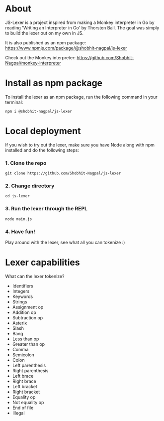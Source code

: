 # About
JS-Lexer is a project inspired from making a Monkey interpreter in Go by reading 'Writing an Interpreter in Go' by Thorsten Ball.
The goal was simply to build the lexer out on my own in JS.

It is also published as an npm package: https://www.npmjs.com/package/@shobhit-nagpal/js-lexer

Check out the Monkey interpreter: https://github.com/Shobhit-Nagpal/monkey-interpreter

# Install as npm package
To install the lexer as an npm package, run the following command in your terminal:
``` shell
npm i @shobhit-nagpal/js-lexer
````

# Local deployment
If you wish to try out the lexer, make sure you have Node along with npm installed and do the following steps:

### 1. Clone the repo
``` shell
git clone https://github.com/Shobhit-Nagpal/js-lexer
```

### 2. Change directory
``` shell
cd js-lexer
```

### 3. Run the lexer through the REPL
``` shell
node main.js
```

### 4. Have fun!
Play around with the lexer, see what all you can tokenize :)

# Lexer capabilities
What can the lexer tokenize?
- Identifiers
- Integers
- Keywords
- Strings
- Assignment op
- Addition op
- Subtraction op
- Asterix
- Slash
- Bang
- Less than op
- Greater than op
- Comma
- Semicolon
- Colon
- Left parenthesis
- Right parenthesis
- Left brace
- Right brace
- Left bracket
- Right bracket
- Equality op
- Not equality op
- End of file
- Illegal
